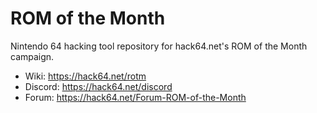 # ROM of the Month

Nintendo 64 hacking tool repository for hack64.net's ROM of the Month campaign.

 * Wiki: https://hack64.net/rotm
 * Discord: https://hack64.net/discord
 * Forum: https://hack64.net/Forum-ROM-of-the-Month


